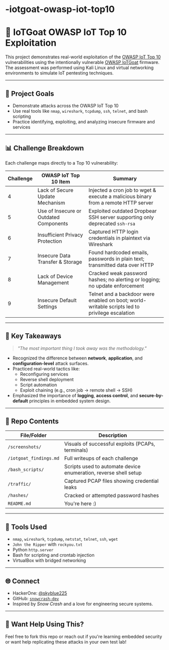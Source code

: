 # -iotgoat-owasp-iot-top10

# 🔐 IoTGoat OWASP IoT Top 10 Exploitation

This project demonstrates real-world exploitation of the [OWASP IoT Top 10](https://owasp.org/www-project-internet-of-things/) vulnerabilities using the intentionally vulnerable [OWASP IoTGoat](https://owasp.org/www-project-iot-goat/) firmware. The assessment was performed using Kali Linux and virtual networking environments to simulate IoT pentesting techniques.

---

## 🧪 Project Goals

- Demonstrate attacks across the OWASP IoT Top 10
- Use real tools like `nmap`, `wireshark`, `tcpdump`, `ssh`, `telnet`, and bash scripting
- Practice identifying, exploiting, and analyzing insecure firmware and services

---

## 📊 Challenge Breakdown

Each challenge maps directly to a Top 10 vulnerability:

| Challenge | OWASP IoT Top 10 Item | Summary |
|----------|------------------------|---------|
| 4 | Lack of Secure Update Mechanism | Injected a cron job to wget & execute a malicious binary from a remote HTTP server |
| 5 | Use of Insecure or Outdated Components | Exploited outdated Dropbear SSH server supporting only deprecated `ssh-rsa` |
| 6 | Insufficient Privacy Protection | Captured HTTP login credentials in plaintext via Wireshark |
| 7 | Insecure Data Transfer & Storage | Found hardcoded emails, passwords in plain text; transmitted data over HTTP |
| 8 | Lack of Device Management | Cracked weak password hashes; no alerting or logging; no update enforcement |
| 9 | Insecure Default Settings | Telnet and a backdoor were enabled on boot; world-writable scripts led to privilege escalation |

---

## 🧠 Key Takeaways

> _"The most important thing I took away was the methodology."_

- Recognized the difference between **network**, **application**, and **configuration-level** attack surfaces.
- Practiced real-world tactics like:
  - Reconfiguring services
  - Reverse shell deployment
  - Script automation
  - Exploit chaining (e.g., cron job → remote shell → SSH)
- Emphasized the importance of **logging**, **access control**, and **secure-by-default** principles in embedded system design.

---

## 📂 Repo Contents

| File/Folder                  | Description |
|-----------------------------|-------------|
| `/screenshots/`             | Visuals of successful exploits (PCAPs, terminals) |
| `/iotgoat_findings.md`      | Full writeups of each challenge |
| `/bash_scripts/`            | Scripts used to automate device enumeration, reverse shell setup |
| `/traffic/`                 | Captured PCAP files showing credential leaks |
| `/hashes/`                  | Cracked or attempted password hashes |
| `README.md`                 | You're here :) |

---

## 🧰 Tools Used

- `nmap`, `wireshark`, `tcpdump`, `netstat`, `telnet`, `ssh`, `wget`
- `John the Ripper` with `rockyou.txt`
- Python `http.server`
- Bash for scripting and crontab injection
- VirtualBox with bridged networking

---

## 🌐 Connect

- HackerOne: [@skyblue225](https://hackerone.com/skyblue225)
- GitHub: [`snowcrash-dev`](https://github.com/snowcrash-dev)
- Inspired by *Snow Crash* and a love for engineering secure systems.

---

## 💬 Want Help Using This?

Feel free to fork this repo or reach out if you're learning embedded security or want help replicating these attacks in your own test lab!
